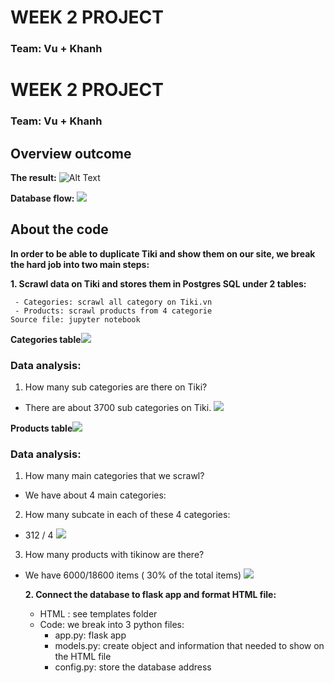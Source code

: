 # WEEK 2 PROJECT
### Team: Vu + Khanh 

# WEEK 2 PROJECT
### Team: Vu + Khanh 

## Overview outcome
**The result:** ![Alt Text](https://i.imgur.com/VjJFKxH.png)

**Database flow:**
![](https://i.imgur.com/bdoKS5w.png)

## About the code 

**In order to be able to duplicate Tiki and show them on our site, we break the hard job into two main steps:**

   **1. Scrawl data on Tiki and stores them in Postgres SQL under 2 tables:**
   
     - Categories: scrawl all category on Tiki.vn
     - Products: scrawl products from 4 categorie
    Source file: jupyter notebook

**Categories table**![](https://i.imgur.com/2OtIxTp.png)

### Data analysis:
1. How many sub categories are there on Tiki?
  - There are about 3700 sub categories on Tiki.
![](https://i.imgur.com/8GqzZls.png)


**Products table**![](https://i.imgur.com/yKLSftl.png)
### Data analysis:
1. How many main categories that we scrawl?
- We have about 4 main categories:

2. How many subcate in each of these 4 categories:
- 312 / 4
![](https://i.imgur.com/zGwrt9n.png)


3. How many products with tikinow are there?
- We have 6000/18600 items ( 30% of the total items)
![](https://i.imgur.com/xRK5I8Z.png)

   **2. Connect the database to flask app and format HTML file:**

     - HTML : see templates folder
     - Code: we break into 3 python files: 
         - app.py: flask app 
         - models.py: create object and information that needed to show on the HTML file
         - config.py: store the database address

